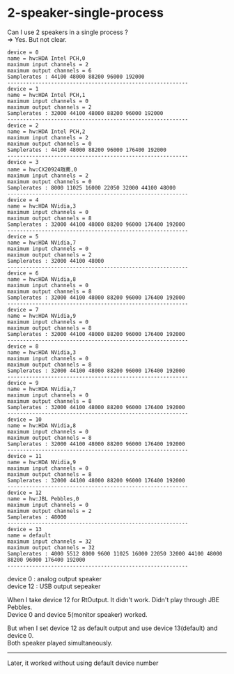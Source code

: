 # 2-speaker-single-process
Can I use 2 speakers in a single process ?   
=> Yes. But not clear.  
```
device = 0
name = hw:HDA Intel PCH,0
maximum input channels = 2
maximum output channels = 6
Samplerates : 44100 48000 88200 96000 192000 
----------------------------------------------------------
device = 1
name = hw:HDA Intel PCH,1
maximum input channels = 0
maximum output channels = 2
Samplerates : 32000 44100 48000 88200 96000 192000 
----------------------------------------------------------
device = 2
name = hw:HDA Intel PCH,2
maximum input channels = 2
maximum output channels = 0
Samplerates : 44100 48000 88200 96000 176400 192000 
----------------------------------------------------------
device = 3
name = hw:CX20924戙蔐,0
maximum input channels = 2
maximum output channels = 0
Samplerates : 8000 11025 16000 22050 32000 44100 48000 
----------------------------------------------------------
device = 4
name = hw:HDA NVidia,3
maximum input channels = 0
maximum output channels = 8
Samplerates : 32000 44100 48000 88200 96000 176400 192000 
----------------------------------------------------------
device = 5
name = hw:HDA NVidia,7
maximum input channels = 0
maximum output channels = 2
Samplerates : 32000 44100 48000 
----------------------------------------------------------
device = 6
name = hw:HDA NVidia,8
maximum input channels = 0
maximum output channels = 8
Samplerates : 32000 44100 48000 88200 96000 176400 192000 
----------------------------------------------------------
device = 7
name = hw:HDA NVidia,9
maximum input channels = 0
maximum output channels = 8
Samplerates : 32000 44100 48000 88200 96000 176400 192000 
----------------------------------------------------------
device = 8
name = hw:HDA NVidia,3
maximum input channels = 0
maximum output channels = 8
Samplerates : 32000 44100 48000 88200 96000 176400 192000 
----------------------------------------------------------
device = 9
name = hw:HDA NVidia,7
maximum input channels = 0
maximum output channels = 8
Samplerates : 32000 44100 48000 88200 96000 176400 192000 
----------------------------------------------------------
device = 10
name = hw:HDA NVidia,8
maximum input channels = 0
maximum output channels = 8
Samplerates : 32000 44100 48000 88200 96000 176400 192000 
----------------------------------------------------------
device = 11
name = hw:HDA NVidia,9
maximum input channels = 0
maximum output channels = 8
Samplerates : 32000 44100 48000 88200 96000 176400 192000 
----------------------------------------------------------
device = 12
name = hw:JBL Pebbles,0
maximum input channels = 0
maximum output channels = 2
Samplerates : 48000 
----------------------------------------------------------
device = 13
name = default
maximum input channels = 32
maximum output channels = 32
Samplerates : 4000 5512 8000 9600 11025 16000 22050 32000 44100 48000 88200 96000 176400 192000 
----------------------------------------------------------
```
device 0 : analog output speaker    
device 12 : USB output sepeaker   

When I take device 12 for RtOutput. It didn't work. Didn't play through JBE Pebbles.  
Device 0 and device 5(monitor speaker) worked.    

But when I set device 12 as default output and use device 13(default) and device 0.   
Both speaker played simultaneously.  
  
---  
Later, it worked without using default device number  

